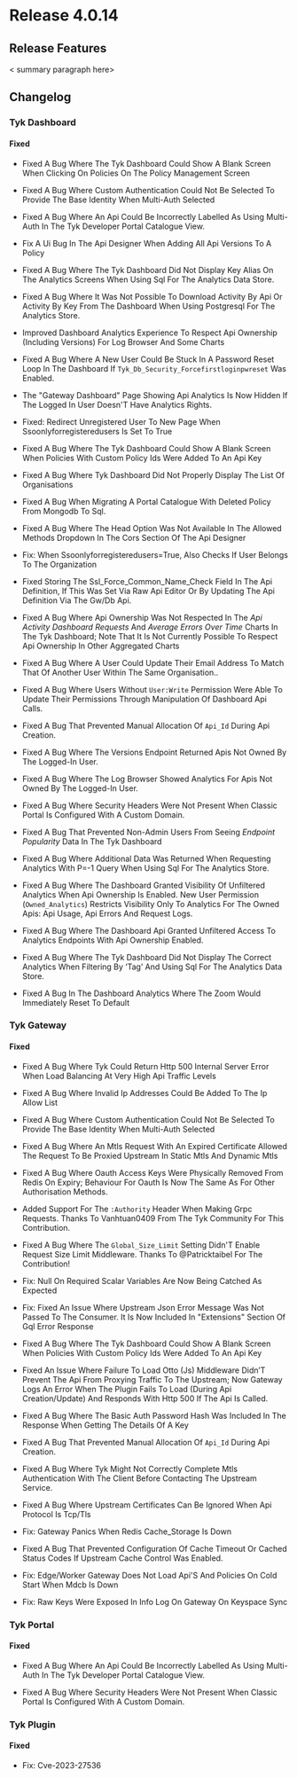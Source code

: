 # Release 4.0.14

## Release Features

< summary paragraph here>

## Changelog

### Tyk Dashboard

#### Fixed

- Fixed A Bug Where The Tyk Dashboard Could Show A Blank Screen When Clicking On Policies On The Policy Management Screen

- Fixed A Bug Where Custom Authentication Could Not Be Selected To Provide The Base Identity When Multi-Auth Selected

- Fixed A Bug Where An Api Could Be Incorrectly Labelled As Using Multi-Auth In The Tyk Developer Portal Catalogue View.

- Fix A Ui Bug In The Api Designer When Adding All Api Versions To A Policy

- Fixed A Bug Where The Tyk Dashboard Did Not Display Key Alias On The Analytics Screens When Using Sql For The Analytics Data Store.

- Fixed A Bug Where It Was Not Possible To Download Activity By Api Or Activity By Key From The Dashboard When Using Postgresql For The Analytics Store.

- Improved Dashboard Analytics Experience To Respect Api Ownership (Including Versions) For Log Browser And Some Charts

- Fixed A Bug Where A New User Could Be Stuck In A Password Reset Loop In The Dashboard If `Tyk_Db_Security_Forcefirstloginpwreset` Was Enabled.

- The "Gateway Dashboard" Page Showing Api Analytics Is Now Hidden If The Logged In User Doesn'T Have Analytics Rights.

- Fixed: Redirect Unregistered User To New Page When Ssoonlyforregisteredusers Is Set To True

- Fixed A Bug Where The Tyk Dashboard Could Show A Blank Screen When Policies With Custom Policy Ids Were Added To An Api Key

- Fixed A Bug Where Tyk Dashboard Did Not Properly Display The List Of Organisations

- Fixed A Bug When Migrating A Portal Catalogue With Deleted Policy From Mongodb To Sql.

- Fixed A Bug Where The Head Option Was Not Available In The Allowed Methods Dropdown In The Cors Section Of The Api Designer

- Fix: When Ssoonlyforregisteredusers=True, Also Checks If User Belongs To The Organization

- Fixed Storing The Ssl_Force_Common_Name_Check Field In The Api Definition, If This Was Set Via Raw Api Editor Or By Updating The Api Definition Via The Gw/Db Api.

- Fixed A Bug Where Api Ownership Was Not Respected In The _Api Activity Dashboard Requests_ And _Average Errors Over Time_ Charts In The Tyk Dashboard; Note That It Is Not Currently Possible To Respect Api Ownership In Other Aggregated Charts

- Fixed A Bug Where A User Could Update Their Email Address To Match That Of Another User Within The Same Organisation..

- Fixed A Bug Where Users Without `User:Write` Permission Were Able To Update Their Permissions Through Manipulation Of Dashboard Api Calls.

- Fixed A Bug That Prevented Manual Allocation Of `Api_Id` During Api Creation.

- Fixed A Bug Where The Versions Endpoint Returned Apis Not Owned By The Logged-In User.

- Fixed A Bug Where The Log Browser Showed Analytics For Apis Not Owned By The Logged-In User.

- Fixed A Bug Where Security Headers Were Not Present When Classic Portal Is Configured With A Custom Domain.

- Fixed A Bug That Prevented Non-Admin Users From Seeing _Endpoint Popularity_ Data In The Tyk Dashboard

- Fixed A Bug Where Additional Data Was Returned When Requesting Analytics With P=-1 Query When Using Sql For The Analytics Store.

- Fixed A Bug Where The Dashboard Granted Visibility Of Unfiltered Analytics When Api Ownership Is Enabled. New User Permission (`Owned_Analytics`) Restricts Visibility Only To Analytics For The Owned Apis: Api Usage, Api Errors And Request Logs.

- Fixed A Bug Where The Dashboard Api Granted Unfiltered Access To Analytics Endpoints With Api Ownership Enabled.

- Fixed A Bug Where The Tyk Dashboard Did Not Display The Correct Analytics When Filtering By ‘Tag’ And Using Sql For The Analytics Data Store.

- Fixed A Bug In The Dashboard Analytics Where The Zoom Would Immediately Reset To Default


### Tyk Gateway

#### Fixed

- Fixed A Bug Where Tyk Could Return Http 500 Internal Server Error When Load Balancing At Very High Api Traffic Levels

- Fixed A Bug Where Invalid Ip Addresses Could Be Added To The Ip Allow List

- Fixed A Bug Where Custom Authentication Could Not Be Selected To Provide The Base Identity When Multi-Auth Selected

- Fixed A Bug Where An Mtls Request With An Expired Certificate Allowed The Request To Be Proxied Upstream In Static Mtls And Dynamic Mtls

- Fixed A Bug Where Oauth Access Keys Were Physically Removed From Redis On Expiry; Behaviour For Oauth Is Now The Same As For Other Authorisation Methods.

- Added Support For The `:Authority` Header When Making Grpc Requests. Thanks To Vanhtuan0409 From The Tyk Community For This Contribution.

- Fixed A Bug Where The `Global_Size_Limit` Setting Didn'T Enable Request Size Limit Middleware. Thanks To @Patricktaibel For The Contribution!

- Fix: Null On Required Scalar Variables Are Now Being Catched As Expected

- Fix: Fixed An Issue Where Upstream Json Error Message Was Not Passed To The Consumer. It Is Now Included In "Extensions" Section Of Gql Error Response

- Fixed A Bug Where The Tyk Dashboard Could Show A Blank Screen When Policies With Custom Policy Ids Were Added To An Api Key

- Fixed An Issue Where Failure To Load Otto (Js) Middleware Didn’T Prevent The Api From Proxying Traffic To The Upstream; Now Gateway Logs An Error When The Plugin Fails To Load (During Api Creation/Update) And Responds With Http 500 If The Api Is Called.

- Fixed A Bug Where The Basic Auth Password Hash Was Included In The Response When Getting The Details Of A Key

- Fixed A Bug That Prevented Manual Allocation Of `Api_Id` During Api Creation.

- Fixed A Bug Where Tyk Might Not Correctly Complete Mtls Authentication With The Client Before Contacting The Upstream Service.

- Fixed A Bug Where Upstream Certificates Can Be Ignored When Api Protocol Is Tcp/Tls

- Fix: Gateway Panics When Redis Cache_Storage Is Down

- Fixed A Bug That Prevented Configuration Of Cache Timeout Or Cached Status Codes If Upstream Cache Control Was Enabled.

- Fix: Edge/Worker Gateway Does Not Load Api'S And Policies On Cold Start When Mdcb Is Down

- Fix: Raw Keys Were Exposed In Info Log On Gateway On Keyspace Sync


### Tyk Portal

#### Fixed

- Fixed A Bug Where An Api Could Be Incorrectly Labelled As Using Multi-Auth In The Tyk Developer Portal Catalogue View.

- Fixed A Bug Where Security Headers Were Not Present When Classic Portal Is Configured With A Custom Domain.

### Tyk Plugin

#### Fixed

- Fix: Cve-2023-27536
